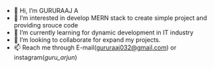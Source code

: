 - 👋 Hi, I’m GURURAAJ A
- 👀 I’m interested in  develop MERN stack to create simple project and providing srouce code 
- 🌱 I’m currently learning for dynamic development in IT industry 
- 💞️ I’m looking to collaborate for expand my projects.
- 📫 Reach me through E-mail(gururaaj032@gmail.com) or instagram(_guru_arjun_) 
  

<!---
gururaaj05/gururaaj05 is a ✨ special ✨ repository because its `README.md` (this file) appears on your GitHub profile.
You can click the Preview link to take a look at your changes.
--->

